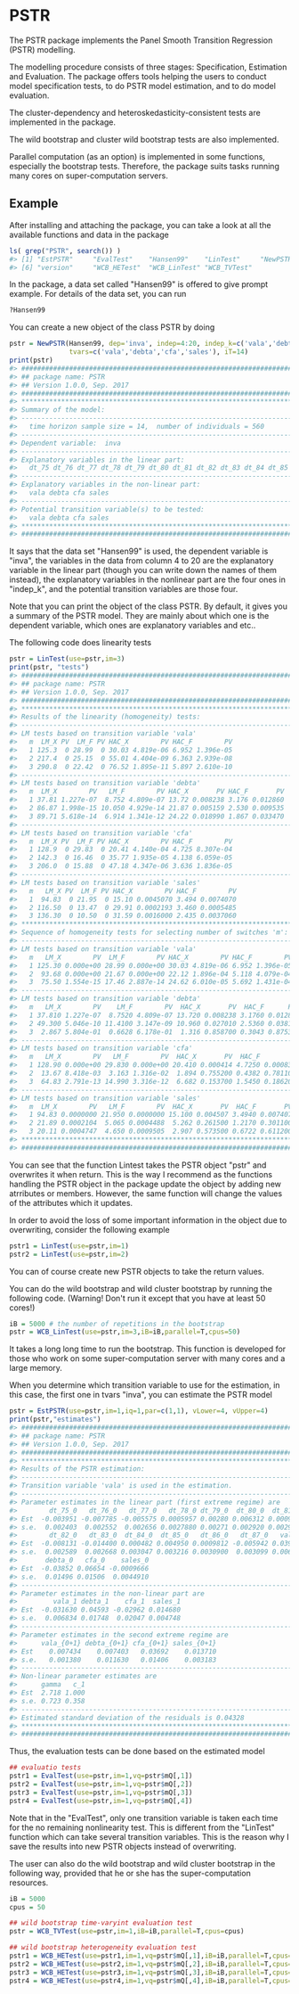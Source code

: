 <!-- README.md is generated from README.Rmd. Please edit that file -->
PSTR
====

The PSTR package implements the Panel Smooth Transition Regression (PSTR) modelling.

The modelling procedure consists of three stages: Specification, Estimation and Evaluation. The package offers tools helping the users to conduct model specification tests, to do PSTR model estimation, and to do model evaluation.

The cluster-dependency and heteroskedasticity-consistent tests are implemented in the package.

The wild bootstrap and cluster wild bootstrap tests are also implemented.

Parallel computation (as an option) is implemented in some functions, especially the bootstrap tests. Therefore, the package suits tasks running many cores on super-computation servers.

Example
-------

After installing and attaching the package, you can take a look at all the available functions and data in the package

``` r
ls( grep("PSTR", search()) ) 
#> [1] "EstPSTR"     "EvalTest"    "Hansen99"    "LinTest"     "NewPSTR"    
#> [6] "version"     "WCB_HETest"  "WCB_LinTest" "WCB_TVTest"
```

In the package, a data set called "Hansen99" is offered to give prompt example. For details of the data set, you can run

``` r
?Hansen99 
```

You can create a new object of the class PSTR by doing

``` r
pstr = NewPSTR(Hansen99, dep='inva', indep=4:20, indep_k=c('vala','debta','cfa','sales'),
               tvars=c('vala','debta','cfa','sales'), iT=14)
print(pstr)
#> #########################################################################
#> ## package name: PSTR
#> ## Version 1.0.0, Sep. 2017
#> #########################################################################
#> ***********************************************************************
#> Summary of the model:
#> -----------------------------------------------------------------------
#>   time horizon sample size = 14,  number of individuals = 560
#> -----------------------------------------------------------------------
#> Dependent variable:  inva
#> -----------------------------------------------------------------------
#> Explanatory variables in the linear part:
#>   dt_75 dt_76 dt_77 dt_78 dt_79 dt_80 dt_81 dt_82 dt_83 dt_84 dt_85 dt_86 dt_87 vala debta cfa sales
#> -----------------------------------------------------------------------
#> Explanatory variables in the non-linear part:
#>   vala debta cfa sales
#> -----------------------------------------------------------------------
#> Potential transition variable(s) to be tested:
#>   vala debta cfa sales
#> ***********************************************************************
#> #########################################################################
```

It says that the data set "Hansen99" is used, the dependent variable is "inva", the variables in the data from column 4 to 20 are the explanatory variable in the linear part (though you can write down the names of them instead), the explanatory variables in the nonlinear part are the four ones in "indep\_k", and the potential transition variables are those four.

Note that you can print the object of the class PSTR. By default, it gives you a summary of the PSTR model. They are mainly about which one is the dependent variable, which ones are explanatory variables and etc..

The following code does linearity tests

``` r
pstr = LinTest(use=pstr,im=3) 
print(pstr, "tests")
#> #########################################################################
#> ## package name: PSTR
#> ## Version 1.0.0, Sep. 2017
#> #########################################################################
#> ***********************************************************************
#> Results of the linearity (homogeneity) tests:
#> -----------------------------------------------------------------------
#> LM tests based on transition variable 'vala'
#>   m  LM_X PV  LM_F PV HAC_X        PV HAC_F        PV
#>   1 125.3  0 28.99  0 30.03 4.819e-06 6.952 1.396e-05
#>   2 217.4  0 25.15  0 55.01 4.404e-09 6.363 2.939e-08
#>   3 290.8  0 22.42  0 76.52 1.895e-11 5.897 2.610e-10
#> -----------------------------------------------------------------------
#> LM tests based on transition variable 'debta'
#>   m  LM_X        PV   LM_F        PV HAC_X       PV HAC_F       PV
#>   1 37.81 1.227e-07  8.752 4.809e-07 13.72 0.008238 3.176 0.012860
#>   2 86.87 1.998e-15 10.050 4.929e-14 21.87 0.005159 2.530 0.009535
#>   3 89.71 5.618e-14  6.914 1.341e-12 24.22 0.018990 1.867 0.033470
#> -----------------------------------------------------------------------
#> LM tests based on transition variable 'cfa'
#>   m  LM_X PV  LM_F PV HAC_X        PV HAC_F        PV
#>   1 128.9  0 29.83  0 20.41 4.140e-04 4.725 8.307e-04
#>   2 142.3  0 16.46  0 35.77 1.935e-05 4.138 6.059e-05
#>   3 206.0  0 15.88  0 47.18 4.347e-06 3.636 1.836e-05
#> -----------------------------------------------------------------------
#> LM tests based on transition variable 'sales'
#>   m   LM_X PV  LM_F PV HAC_X        PV HAC_F        PV
#>   1  94.83  0 21.95  0 15.10 0.0045070 3.494 0.0074070
#>   2 116.50  0 13.47  0 29.91 0.0002193 3.460 0.0005485
#>   3 136.30  0 10.50  0 31.59 0.0016000 2.435 0.0037060
#> ***********************************************************************
#> Sequence of homogeneity tests for selecting number of switches 'm':
#> -----------------------------------------------------------------------
#> LM tests based on transition variable 'vala'
#>   m   LM_X        PV  LM_F        PV HAC_X        PV HAC_F        PV
#>   1 125.30 0.000e+00 28.99 0.000e+00 30.03 4.819e-06 6.952 1.396e-05
#>   2  93.68 0.000e+00 21.67 0.000e+00 22.12 1.896e-04 5.118 4.079e-04
#>   3  75.50 1.554e-15 17.46 2.887e-14 24.62 6.010e-05 5.692 1.431e-04
#> -----------------------------------------------------------------------
#> LM tests based on transition variable 'debta'
#>   m   LM_X        PV    LM_F        PV  HAC_X       PV  HAC_F      PV
#>   1 37.810 1.227e-07  8.7520 4.809e-07 13.720 0.008238 3.1760 0.01286
#>   2 49.300 5.046e-10 11.4100 3.147e-09 10.960 0.027010 2.5360 0.03818
#>   3  2.867 5.804e-01  0.6628 6.178e-01  1.316 0.858700 0.3043 0.87530
#> -----------------------------------------------------------------------
#> LM tests based on transition variable 'cfa'
#>   m   LM_X        PV   LM_F        PV  HAC_X       PV  HAC_F        PV
#>   1 128.90 0.000e+00 29.830 0.000e+00 20.410 0.000414 4.7250 0.0008307
#>   2  13.67 8.418e-03  3.163 1.316e-02  1.894 0.755200 0.4382 0.7811000
#>   3  64.83 2.791e-13 14.990 3.316e-12  6.682 0.153700 1.5450 0.1862000
#> -----------------------------------------------------------------------
#> LM tests based on transition variable 'sales'
#>   m  LM_X        PV   LM_F        PV  HAC_X       PV  HAC_F       PV
#>   1 94.83 0.0000000 21.950 0.0000000 15.100 0.004507 3.4940 0.007407
#>   2 21.89 0.0002104  5.065 0.0004488  5.262 0.261500 1.2170 0.301100
#>   3 20.11 0.0004747  4.650 0.0009505  2.907 0.573500 0.6722 0.611200
#> ***********************************************************************
#> #########################################################################
```

You can see that the function Lintest takes the PSTR object "pstr" and overwrites it when return. This is the way I recommend as the functions handling the PSTR object in the package update the object by adding new atrributes or members. However, the same function will change the values of the attributes which it updates.

In order to avoid the loss of some important information in the object due to overwriting, consider the following example

``` r
pstr1 = LinTest(use=pstr,im=1) 
pstr2 = LinTest(use=pstr,im=2) 
```

You can of course create new PSTR objects to take the return values.

You can do the wild bootstrap and wild cluster bootstrap by running the following code. (Warning! Don't run it except that you have at least 50 cores!)

``` r
iB = 5000 # the number of repetitions in the bootstrap
pstr = WCB_LinTest(use=pstr,im=3,iB=iB,parallel=T,cpus=50)
```

It takes a long long time to run the bootstrap. This function is developed for those who work on some super-computation server with many cores and a large memory.

When you determine which transition variable to use for the estimation, in this case, the first one in tvars "inva", you can estimate the PSTR model

``` r
pstr = EstPSTR(use=pstr,im=1,iq=1,par=c(1,1), vLower=4, vUpper=4)
print(pstr,"estimates")
#> #########################################################################
#> ## package name: PSTR
#> ## Version 1.0.0, Sep. 2017
#> #########################################################################
#> ***********************************************************************
#> Results of the PSTR estimation:
#> -----------------------------------------------------------------------
#> Transition variable 'vala' is used in the estimation.
#> -----------------------------------------------------------------------
#> Parameter estimates in the linear part (first extreme regime) are
#>        dt_75_0   dt_76_0   dt_77_0   dt_78_0 dt_79_0  dt_80_0  dt_81_0
#> Est  -0.003951 -0.007785 -0.005575 0.0005957 0.00280 0.006312 0.000949
#> s.e.  0.002403  0.002552  0.002656 0.0027880 0.00271 0.002920 0.002934
#>        dt_82_0   dt_83_0  dt_84_0  dt_85_0   dt_86_0   dt_87_0   vala_0
#> Est  -0.008131 -0.014400 0.000482 0.004950 0.0009812 -0.005942 0.039070
#> s.e.  0.002589  0.002668 0.003047 0.003216 0.0030900  0.003099 0.006902
#>       debta_0   cfa_0    sales_0
#> Est  -0.03852 0.06654 -0.0009666
#> s.e.  0.01496 0.01506  0.0044910
#> -----------------------------------------------------------------------
#> Parameter estimates in the non-linear part are
#>         vala_1 debta_1    cfa_1  sales_1
#> Est  -0.031630 0.04593 -0.02962 0.014680
#> s.e.  0.006834 0.01748  0.02047 0.004748
#> -----------------------------------------------------------------------
#> Parameter estimates in the second extreme regime are
#>      vala_{0+1} debta_{0+1} cfa_{0+1} sales_{0+1}
#> Est    0.007434    0.007403   0.03692    0.013710
#> s.e.   0.001380    0.011630   0.01406    0.003183
#> -----------------------------------------------------------------------
#> Non-linear parameter estimates are
#>      gamma   c_1
#> Est  2.718 1.000
#> s.e. 0.723 0.358
#> -----------------------------------------------------------------------
#> Estimated standard deviation of the residuals is 0.04328
#> ***********************************************************************
#> #########################################################################
```

Thus, the evaluation tests can be done based on the estimated model

``` r
## evaluatio tests
pstr1 = EvalTest(use=pstr,im=1,vq=pstr$mQ[,1])
pstr2 = EvalTest(use=pstr,im=1,vq=pstr$mQ[,2])
pstr3 = EvalTest(use=pstr,im=1,vq=pstr$mQ[,3])
pstr4 = EvalTest(use=pstr,im=1,vq=pstr$mQ[,4])
```

Note that in the "EvalTest", only one transition variable is taken each time for the no remaining nonlinearity test. This is different from the "LinTest" function which can take several transition variables. This is the reason why I save the results into new PSTR objects instead of overwriting.

The user can also do the wild bootstrap and wild cluster bootstrap in the following way, provided that he or she has the super-computation resources.

``` r
iB = 5000
cpus = 50

## wild bootstrap time-varyint evaluation test 
pstr = WCB_TVTest(use=pstr,im=1,iB=iB,parallel=T,cpus=cpus)

## wild bootstrap heterogeneity evaluation test
pstr1 = WCB_HETest(use=pstr1,im=1,vq=pstr$mQ[,1],iB=iB,parallel=T,cpus=cpus)
pstr2 = WCB_HETest(use=pstr2,im=1,vq=pstr$mQ[,2],iB=iB,parallel=T,cpus=cpus)
pstr3 = WCB_HETest(use=pstr3,im=1,vq=pstr$mQ[,3],iB=iB,parallel=T,cpus=cpus)
pstr4 = WCB_HETest(use=pstr4,im=1,vq=pstr$mQ[,4],iB=iB,parallel=T,cpus=cpus)
```

